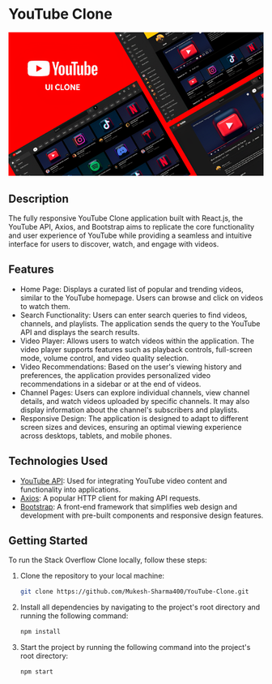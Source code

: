 # YouTube Clone

![YouTube Clone](./thumbnail.png)

## Description

The fully responsive YouTube Clone application built with React.js, the YouTube API, Axios, and Bootstrap aims to replicate the core functionality and user experience of YouTube while providing a seamless and intuitive interface for users to discover, watch, and engage with videos.

## Features

- Home Page: Displays a curated list of popular and trending videos, similar to the YouTube homepage. Users can browse and click on videos to watch them.
- Search Functionality: Users can enter search queries to find videos, channels, and playlists. The application sends the query to the YouTube API and displays the search results.
- Video Player: Allows users to watch videos within the application. The video player supports features such as playback controls, full-screen mode, volume control, and video quality selection.
- Video Recommendations: Based on the user's viewing history and preferences, the application provides personalized video recommendations in a sidebar or at the end of videos.
- Channel Pages: Users can explore individual channels, view channel details, and watch videos uploaded by specific channels. It may also display information about the channel's subscribers and playlists.
- Responsive Design: The application is designed to adapt to different screen sizes and devices, ensuring an optimal viewing experience across desktops, tablets, and mobile phones.

## Technologies Used

- [YouTube API](https://developers.google.com/youtube/registering_an_application): Used for integrating YouTube video content and functionality into applications.
- [Axios](https://axios-http.com/): A popular HTTP client for making API requests.
- [Bootstrap](https://getbootstrap.com/): A front-end framework that simplifies web design and development with pre-built components and responsive design features.

## Getting Started

To run the Stack Overflow Clone locally, follow these steps:

1. Clone the repository to your local machine:

   ```bash
   git clone https://github.com/Mukesh-Sharma400/YouTube-Clone.git
   ```

2. Install all dependencies by navigating to the project's root directory and running the following command:

   ```bash
   npm install
   ```

3. Start the project by running the following command into the project's root directory:

   ```bash
   npm start
   ```
